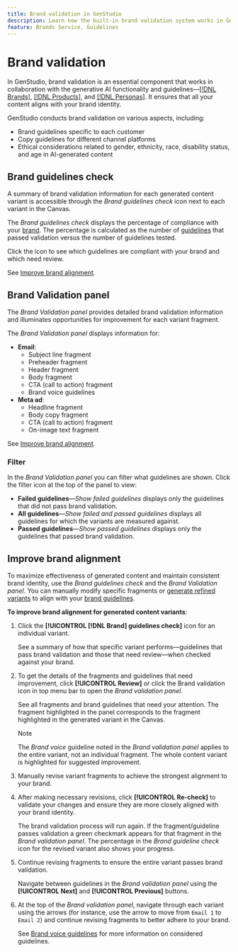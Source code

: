```yaml
---
title: Brand validation in GenStudio
description: Learn how the built-in brand validation system works in GenStudio.
feature: Brands Service, Guidelines
---
```


# Brand validation

In GenStudio, brand validation is an essential component that works in collaboration with the generative AI functionality and guidelines—[[!DNL Brands]](/help/user-guide/guidelines/brands.md), [[!DNL Products]](/help/user-guide/guidelines/products.md), and [[!DNL Personas]](/help/user-guide/guidelines/personas.md). It ensures that all your content aligns with your brand identity.

GenStudio conducts brand validation on various aspects, including:

* Brand guidelines specific to each customer
* Copy guidelines for different channel platforms
* Ethical considerations related to gender, ethnicity, race, disability status, and age in AI-generated content

## Brand guidelines check

A summary of brand validation information for each generated content variant is accessible through the _Brand guidelines check_ icon next to each variant in the Canvas.

The _Brand guidelines check_ displays the percentage of compliance with your [brand](brands.md). The percentage is calculated as the number of [guidelines](overview.md) that passed validation versus the number of guidelines tested.

Click the icon to see which guidelines are compliant with your brand and which need review.

See [Improve brand alignment](#improve-brand-alignment).

## Brand Validation panel

The _Brand Validation panel_  provides detailed brand validation information and illuminates opportunities for improvement for each variant fragment.

The _Brand Validation panel_ displays information for:

* **Email**: 
  * Subject line fragment
  * Preheader fragment
  * Header fragment
  * Body fragment
  * CTA (call to action) fragment
  * Brand voice guidelines
* **Meta ad**:
  * Headline fragment
  * Body copy fragment
  * CTA (call to action) fragment
  * On-image text fragment

See [Improve brand alignment](#improve-brand-alignment).

### Filter

In the _Brand Validation panel_ you can filter what guidelines are shown. Click the filter icon at the top of the panel to view:

* **Failed guidelines**—_Show failed guidelines_ displays only the guidelines that did not pass brand validation.
* **All guidelines**—_Show failed and passed guidelines_ displays all guidelines for which the variants are measured against.
* **Passed guidelines**—_Show passed guidelines_ displays only the guidelines that passed brand validation.

<!-- The _Brand Validation panel_ has different areas of focus for each content channel:

* Email - brand voice and channel compliance
* Images - application photography restrictions and other considerations -->

## Improve brand alignment

To maximize effectiveness of generated content and maintain consistent brand identity, use the _Brand guidelines check_ and the _Brand Validation panel_. You can manually modify specific fragments or [generate refined variants](/help/user-guide/create/generate-variants.md) to align with your [brand guidelines](brands.md).

**To improve brand alignment for generated content variants**:

1. Click the **[!UICONTROL [!DNL Brand] guidelines check]** icon for an individual variant.

   See a summary of how that specific variant performs—guidelines that pass brand validation and those that need review—when checked against your brand.

1. To get the details of the fragments and guidelines that need improvement, click **[!UICONTROL Review]** _or_ click the Brand validation icon in top menu bar to open the _Brand validation panel_.

   See all fragments and brand guidelines that need your attention. The fragment highlighted in the panel corresponds to the fragment highlighted in the generated variant in the Canvas.

   >[!NOTE]
   >
   > The _Brand voice_ guideline noted in the _Brand validation panel_ applies to the entire variant, not an individual fragment. The whole content variant is highlighted for suggested improvement.

1. Manually revise variant fragments to achieve the strongest alignment to your brand.

1. After making necessary revisions, click **[!UICONTROL Re-check]** to validate your changes and ensure they are more closely aligned with your brand identity.

   The brand validation process will run again. If the fragment/guideline passes validation a green checkmark appears for that fragment in the _Brand validation panel_. The percentage in the _Brand guideline check_ icon for the revised variant also shows your progress.

1. Continue revising fragments to ensure the entire variant passes brand validation.

   Navigate between guidelines in the _Brand validation panel_ using the **[!UICONTROL Next]** and **[!UICONTROL Previous]** buttons.

1. At the top of the _Brand validation panel_, navigate through each variant using the arrows (for instance, use the arrow to move from `Email 1` to `Email 2`) and continue revising fragments to better adhere to your brand.

   See [Brand voice guidelines](/help/user-guide/guidelines/brands.md#brand-voice-guidelines) for more information on considered guidelines.
